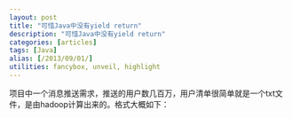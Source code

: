 ```yaml
---
layout: post
title: "可惜Java中没有yield return"
description: "可惜Java中没有yield return"
categories: [articles]
tags: [Java]
alias: [/2013/09/01/]
utilities: fancybox, unveil, highlight
---
```


项目中一个消息推送需求，推送的用户数几百万，用户清单很简单就是一个txt文件，是由hadoop计算出来的。格式大概如下：

